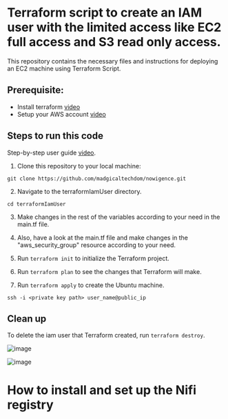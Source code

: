 # Terraform script to create an IAM user with the limited access like EC2 full access and S3 read only access.

This repository contains the necessary files and instructions for deploying an EC2 machine using Terraform Script.

## Prerequisite:

- Install terraform [video](https://www.youtube.com/watch?v=Cn6xYf0QJME&t=8s)
- Setup your AWS account [video](https://www.youtube.com/watch?v=XhW17g73fvY&t=357s)


## Steps to run this code

Step-by-step user guide [video](https://drive.google.com/file/d/1wWTR1P95VEQt2UlxRsg0qW5tU9r9Lo6g/view?usp=drive_link).

1. Clone this repository to your local machine:

```
git clone https://github.com/madgicaltechdom/nowigence.git
```

2. Navigate to the terraformIamUser directory.

```
cd terraformIamUser
```



3. Make changes in the rest of the variables according to your need in the main.tf file.

4. Also, have a look at the main.tf file and make changes in the "aws_security_group" resource according to your need.

5. Run `terraform init` to initialize the Terraform project.

6. Run `terraform plan` to see the changes that Terraform will make.

7. Run `terraform apply` to create the Ubuntu machine.

```
ssh -i <private key path> user_name@public_ip
```

## Clean up

To delete the iam user that Terraform created, run `terraform destroy`.


![image](https://github.com/madgicaltechdom/nowigence/assets/101810595/56de79cc-5c67-45d8-8244-5e442ffa7a22)

![image](https://github.com/madgicaltechdom/nowigence/assets/101810595/edf6478e-df80-408b-a88a-e7f3b441ce28)

# How to install and set up the Nifi registry

